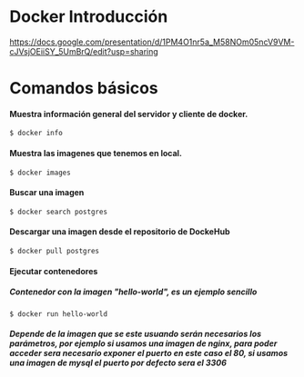 # Docker Introducción

https://docs.google.com/presentation/d/1PM4O1nr5a_M58NOm05ncV9VM-cJVsjOEiiSY_5UmBrQ/edit?usp=sharing

# Comandos básicos

#### Muestra información general del servidor y cliente de docker.

`$ docker info`

#### Muestra las imagenes que tenemos en local.

`$ docker images`

#### Buscar una imagen

`$ docker search postgres`

#### Descargar una imagen desde el repositorio de DockeHub

`$ docker pull postgres`

#### Ejecutar contenedores

##### Contenedor con la imagen "hello-world", es un ejemplo sencillo

`$ docker run hello-world`

##### Depende de la imagen que se este usuando serán necesarios los parámetros, por ejemplo si usamos una imagen de nginx, para poder acceder sera necesario exponer el puerto en este caso el 80, si usamos una imagen de mysql el puerto por defecto sera el 3306
